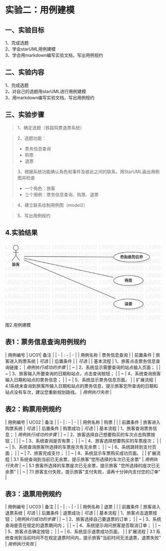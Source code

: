 # 实验二：用例建模

## 一、实验目标
1、完成选题 \
2、学会starUML用例建模 \
3、学会用markdown编写实验文档，写出用例规约

## 二、实验内容
1、完成选题 \
2、对自己的选题用starUML进行用例建模 \
3、用markdown编写实验文档，写出用例规约

## 三、实验步骤
> 1、确定选题（铁路购票退票系统） 

> 2、选题功能：
> + 票务信息查询
> + 购票
> + 退票

> 3、根据系统功能确认角色和事件及彼此之间的联系，用StarUML画出用例图并检查
> + 一个角色：旅客
> + 三个用例：票务信息查询、购票、退票

> 4、建立联系绘制用例图（model2）

> 5、写出用例规约

## 4.实验结果

![用例图](./model2.jpg)  
图2.用例建模

## 表1：票务信息查询用例规约

| 用例编号 | UC01| 备注 |
| - | : - | - |
| 用例名称 | 票务信息查询 |
| 前置条件 | 旅客进入购票系统 | *可选* |
| 后置条件 |  | *可选* |
| 基本流程 | 1、旅客点击票务信息查询链接； | *用例执行成功的步骤* |
| ~ | 2、系统显示需要查询的站点输入页面； |
| ~ | 3、旅客输入所要查询的日期和站点，点击查询按钮； |
| ~ | 4、系统查询旅客输入日期和站点的票务信息； |
| ~ | 5、系统显示票务信息页面。 |
| 扩展流程 | 4.1系统未查询到旅客所输入日期和站点的票务信息，提示旅客您所查询的日期和站点没有车次，建议您重新规划路线。 | *用例执行失败* |


## 表2：购票用例规约

| 用例编号 | UC02 | 备注 |
| - | : - | - | 
| 用例名称 | 购票 |   |
| 前置条件 | 旅客进入购票系统 | *可选* |
| 后置条件 | 购票成功 | *可选* |
| 基本流程 | 1、旅客查询票务信息； | *用例执行成功的步骤* |
| ~ | 2、旅客选择自己想要购买的车次点击购票按钮；|   |
| ~ | 3、系统查询是否有票； |
| ~ | 4、旅客选择想要购买的车票座次； |
| ~ | 5、系统查询旅客所选择的车票座次有无余票； |
| ~ | 6、系统跳转到支付页面； |
| ~ | 7、旅客完成支付； |
| ~ | 8、系统显示车票购买成功页面。 |
| 扩展流程 | 3.1 系统查询到当前已无余票，提示旅客“您所选择的车次已无余票" | *用例执行失败*
| ~ | 5.1 旅客所选择的车票座次已无余票，提示旅客 "您所选择的座次已无余票" | 
| ~ | 7.1 旅客支付失败，提示旅客"支付失败，请再十分钟内支付您的订单" | 


## 表3：退票用例规约

| 用例编号 | UC03 | 备注 |
| - | : - | - |
| 用例名称 | 退票 | |
| 前置条件 | 旅客进入退票系统 | *可选* |
| 后置条件 | 退票成功 | *可选* |
| 基本流程 | 1、旅客点击退票按钮； |*用例执行成功的步骤* |
| ~ | 2、旅客选择自己要退票的订单； |
| ~ | 3、系统查询是否在规定的退票期间内； |
| ~ | 4、系统提示询问旅客是否取消订单； |
| ~ | 5、旅客点击确定按钮； |
| ~ | 6、系统显示退票成功页面。 |
| 扩展流程 | 3.1 系统查询到当前时间不在规定退票时间内，提示旅客“当前时间无法退票，退票失败” | *用例执行失败* |

